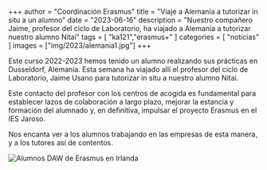 +++
author = "Coordinación Erasmus"
title = "Viaje a Alemania a tutorizar in situ a un alumno"
date = "2023-06-16"
description = "Nuestro compañero Jaime, profesor del ciclo de Laboratorio, ha viajado a Alemania a tutorizar nuestro alumno Nitai"
tags = [
    "ka121","erasmus+"
]
categories = [
    "noticias"
]
images  = ["img/2023/alemania1.jpg"]
+++

Este curso 2022-2023 hemos tenido un alumno realizando  sus  prácticas en Dusseldorf, Alemania. Esta semana ha viajado allí el profesor del ciclo de Laboratorio, Jaime Usano para tutorizar in situ a nuestro alumno Nitai. 

Este contacto del profesor con los centros de acogida es fundamental para establecer lazos de colaboración a largo plazo, mejorar la estancia y formación del alumnado y, en definitiva, impulsar el proyecto Erasmus en el IES Jaroso.

Nos encanta ver a los alumnos trabajando en las empresas de esta manera, y a los tutores así de contentos.

![Alumnos DAW de Erasmus en Irlanda](/img/2023/alemania3.jpg)
